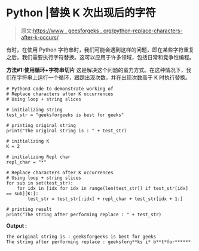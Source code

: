# Python |替换 K 次出现后的字符

> 原文:[https://www . geesforgeks . org/python-replace-characters-after-k-occurs/](https://www.geeksforgeeks.org/python-replace-characters-after-k-occurrences/)

有时，在使用 Python 字符串时，我们可能会遇到这样的问题，即在某些字符重复之后，我们需要执行字符替换。这可以应用于许多领域，包括日常和竞争性编程。

**方法#1:使用循环+字符串切片**
这是解决这个问题的蛮力方式。在这种情况下，我们在字符串上运行一个循环，跟踪出现次数，并在出现次数高于 K 时执行替换。

```
# Python3 code to demonstrate working of 
# Replace characters after K occurrences
# Using loop + string slices

# initializing string
test_str = "geeksforgeeks is best for geeks"

# printing original string
print("The original string is : " + test_str)

# initializing K 
K = 2

# initializing Repl char
repl_char = "*"

# Replace characters after K occurrences
# Using loop + string slices
for sub in set(test_str):
    for idx in [idx for idx in range(len(test_str)) if test_str[idx] == sub][K:]:
        test_str = test_str[:idx] + repl_char + test_str[idx + 1:]

# printing result 
print("The string after performing replace : " + test_str) 
```

**Output :**

```
The original string is : geeksforgeeks is best for geeks
The string after performing replace : geeksforg**ks i* b**t*for******

```